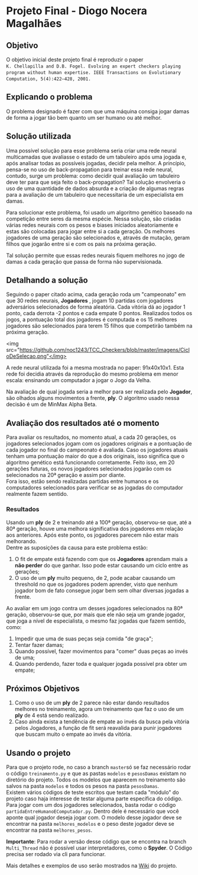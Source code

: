# Projeto Final - Diogo Nocera Magalhães

## Objetivo

O objetivo inicial deste projeto final é reproduzir o paper     
`K. Chellapilla and D.B. Fogel. Evolving an expert checkers playing program
without human expertise. IEEE Transactions on Evolutionary Computation,
5(4):422–428, 2001.`

## Explicando o problema

O problema designado é fazer com que uma máquina consiga jogar damas de forma a jogar tão bem quanto um ser humano ou até melhor.    


## Solução utilizada
<p>Uma possível solução para esse problema seria criar uma rede neural multicamadas que avaliasse o estado  de um tabuleiro após uma jogada e, após analisar todas as possíveis jogadas, decidir pela melhor. A princípio, pensa-se no uso de back-propagation para treinar essa rede neural, contudo, surge um problema: como decidir qual avaliação um tabuleiro deve ter para que seja feito o back-propagation? Tal solução envolveria o uso de uma quantidade de dados absurda e a criação de algumas regras para a avaliação de um tabuleiro que necessitaria de um especialista em damas.</p>
<p>Para solucionar este problema, foi usado um algoritmo genético baseado na competição entre seres da mesma espécie. Nessa solução, são criadas várias redes neurais com os pesos e biases iniciados aleatoriamente e estas são colocadas para jogar entre si a cada geração. Os melhores jogadores de uma geração são selecionados e, através de mutação, geram filhos que jogarão entre si e com os pais na próxima geração.</p>
<p>Tal solução permite que essas redes neurais fiquem melhores no jogo de damas a cada geração que passa de forma não supervisionada.</p>

## Detalhando a solução
<p>Seguindo o paper citado acima, cada geração roda um "campeonato" em que 30 redes neurais, <b>Jogadores</b> , jogam 10 partidas com jogadores adversários selecionados de forma aleatória. Cada vitória dá ao jogador 1 ponto, cada derrota -2 pontos e cada empate 0 pontos. Realizados todos os jogos, a pontuação total dos jogadores é computada e os 15 melhores jogadores são selecionados para terem 15 filhos que competirão também na próxima geração.</p>


<img src="https://github.com/noc1243/TCC_Checkers/blob/master/imagens/CicloDeSelecao.png"</img>

<p>A rede neural utilizada foi a mesma mostrada no paper: 91x40x10x1. Esta rede foi decidia através da reprodução do mesmo problema em menor escala: ensinando um computador a jogar o Jogo da Velha.</p>
<p>Na avaliação de qual jogada seria a melhor para ser realizada pelo <b>Jogador</b>, são olhados alguns movimentos a frente, <b>ply</b>. O algoritmo usado nessa decisão é um de MinMax Alpha Beta.</p>

## Avaliação dos resultados até o momento
Para avaliar os resultados, no momento atual, a cada 20 gerações, os jogadores selecionados jogam com os jogadores originais e
a pontuação de cada jogador no final do campeonato é avaliada. Caso os jogadores atuais tenham uma pontuação maior do que a dos originais, isso significa que o algoritmo genético está funcionando corretamente. Feito isso, em 20 gerações futuras, os novos jogadores selecionados jogarão com os selecionados na 20ª geração e assim por diante.    
Fora isso, estão sendo realizadas partidas entre humanos e os computadores selecionados para verificar se as jogadas do computador realmente fazem sentido.

### Resultados
Usando um **ply** de 2 e treinando até a 100ª geração, observou-se que, até a 80ª geração, houve uma melhora significativa dos jogadores em relação aos anteriores. Após este ponto, os jogadores parecem não estar mais melhorando.     
Dentre as suposições da causa para este problema estão:
1. O fit de empate está fazendo com que os **Jogadores** aprendam mais a **não perder** do que ganhar. Isso pode estar causando um ciclo entre as gerações;
1. O uso de um **ply** muito pequeno, de 2, pode acabar causando um threshold no que os jogadores podem aprender, visto que nenhum jogador bom de fato consegue jogar bem sem olhar diversas jogadas a frente.

Ao avaliar em um jogo contra um desses jogadores selecionados na 80ª geração, observou-se que, por mais que ele não seja um grande jogador, que joga a nível de especialista, o mesmo faz jogadas que fazem sentido, como:
1. Impedir que uma de suas peças seja comida "de graça";
1. Tentar fazer damas;
1. Quando possível, fazer movimentos para "comer" duas peças ao invés de uma;
1. Quando perdendo, fazer toda e qualquer jogada possível pra obter um empate;

## Próximos Objetivos
1. Como o uso de um **ply** de 2 parece não estar dando resultados melhores no treinamento, agora um treinamento que faz o uso de um **ply** de 4 está sendo realizado.
1. Caso ainda exista a tendência de empate ao invés da busca pela vitória pelos Jogadores, a função de fit será reavalida para punir jogadores que buscam muito o empate ao invés da vitória.

## Usando o projeto
Para que o projeto rode, no caso a branch `master`só se faz necessário rodar o código `treinamento.py` e que as pastas `modelos` e `pesosDamas` existam no diretório do projeto. Todos os modelos que aparecem no treinamento são salvos na pasta `modelos` e todos os pesos na pasta `pesosDamas`.    
Existem vários códigos de teste escritos que testam cada "módulo" do projeto caso haja interesse de testar alguma parte específica do código.   
Para jogar com um dos jogadores selecionados, basta rodar o código `partidaEntreHumanoEComputador.py`. Dentro dele é necessário que você aponte qual jogador deseja jogar com. O modelo desse jogador  deve se encontrar na pasta `melhores_modelos` e o peso deste jogador deve se encontrar na pasta `melhores_pesos`.   

**Importante**: Para rodar a versão desse código que se encontra na branch `Multi_Thread` não é possível usar interpretadores, como o **Spyder**. O Código precisa ser rodado via cli para funcionar.

Mais detalhes e exemplos de uso serão mostrados na <a href="https://github.com/noc1243/TCC_Checkers/wiki">Wiki</a> do projeto.
